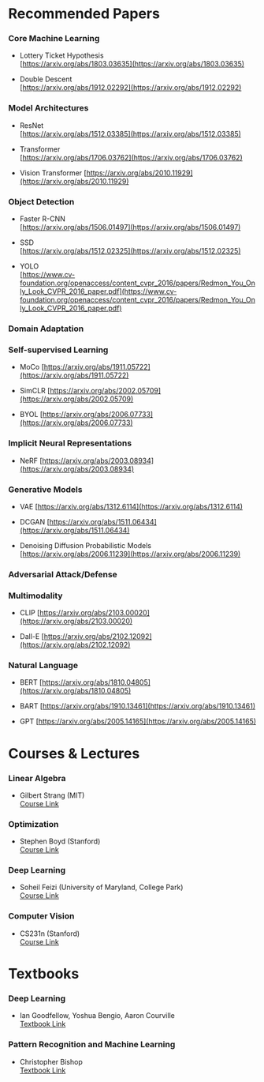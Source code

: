 # Recommended Papers

### Core Machine Learning

- Lottery Ticket Hypothesis <br>
[https://arxiv.org/abs/1803.03635](https://arxiv.org/abs/1803.03635)

- Double Descent <br>
[https://arxiv.org/abs/1912.02292](https://arxiv.org/abs/1912.02292)

### Model Architectures

- ResNet <br>
[https://arxiv.org/abs/1512.03385](https://arxiv.org/abs/1512.03385)

- Transformer <br>
[https://arxiv.org/abs/1706.03762](https://arxiv.org/abs/1706.03762)

- Vision Transformer
[https://arxiv.org/abs/2010.11929](https://arxiv.org/abs/2010.11929)

### Object Detection

- Faster R-CNN <br>
[https://arxiv.org/abs/1506.01497](https://arxiv.org/abs/1506.01497)

- SSD <br>
[https://arxiv.org/abs/1512.02325](https://arxiv.org/abs/1512.02325)

- YOLO <br>
[https://www.cv-foundation.org/openaccess/content_cvpr_2016/papers/Redmon_You_Only_Look_CVPR_2016_paper.pdf](https://www.cv-foundation.org/openaccess/content_cvpr_2016/papers/Redmon_You_Only_Look_CVPR_2016_paper.pdf)


### Domain Adaptation

### Self-supervised Learning

- MoCo
[https://arxiv.org/abs/1911.05722](https://arxiv.org/abs/1911.05722)

- SimCLR
[https://arxiv.org/abs/2002.05709](https://arxiv.org/abs/2002.05709)

- BYOL
[https://arxiv.org/abs/2006.07733](https://arxiv.org/abs/2006.07733)

### Implicit Neural Representations

- NeRF
[https://arxiv.org/abs/2003.08934](https://arxiv.org/abs/2003.08934)

### Generative Models

- VAE
[https://arxiv.org/abs/1312.6114](https://arxiv.org/abs/1312.6114)

- DCGAN
[https://arxiv.org/abs/1511.06434](https://arxiv.org/abs/1511.06434)

- Denoising Diffusion Probabilistic Models
[https://arxiv.org/abs/2006.11239](https://arxiv.org/abs/2006.11239)

### Adversarial Attack/Defense

### Multimodality

- CLIP
[https://arxiv.org/abs/2103.00020](https://arxiv.org/abs/2103.00020)

- Dall-E
[https://arxiv.org/abs/2102.12092](https://arxiv.org/abs/2102.12092)

### Natural Language

- BERT
[https://arxiv.org/abs/1810.04805](https://arxiv.org/abs/1810.04805)

- BART
[https://arxiv.org/abs/1910.13461](https://arxiv.org/abs/1910.13461)

- GPT
[https://arxiv.org/abs/2005.14165](https://arxiv.org/abs/2005.14165)

# Courses & Lectures

### Linear Algebra

- Gilbert Strang (MIT) <br>
[Course Link](https://ocw.mit.edu/courses/18-06sc-linear-algebra-fall-2011/)

### Optimization

- Stephen Boyd (Stanford) <br>
[Course Link](https://www.youtube.com/playlist?list=PL3940DD956CDF0622)

### Deep Learning

- Soheil Feizi (University of Maryland, College Park) <br>
[Course Link](https://www.cs.umd.edu/class/fall2020/cmsc828W/)

### Computer Vision

- CS231n (Stanford) <br>
[Course Link](http://cs231n.stanford.edu)

# Textbooks

### Deep Learning

- Ian Goodfellow, Yoshua Bengio, Aaron Courville <br>
[Textbook Link](https://www.deeplearningbook.org)

### Pattern Recognition and Machine Learning

- Christopher Bishop <br>
[Textbook Link](https://www.microsoft.com/en-us/research/uploads/prod/2006/01/Bishop-Pattern-Recognition-and-Machine-Learning-2006.pdf)

